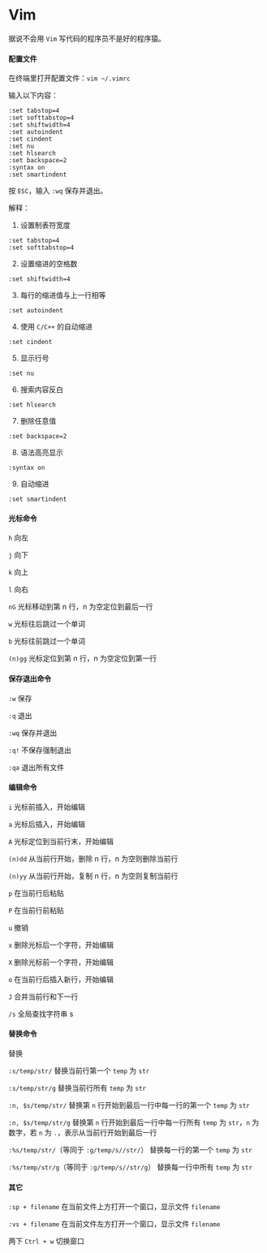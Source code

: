 # Vim

据说不会用 `Vim` 写代码的程序员不是好的程序猿。

#### 配置文件
在终端里打开配置文件：`vim ~/.vimrc`

输入以下内容：
```
:set tabstop=4
:set softtabstop=4
:set shiftwidth=4
:set autoindent
:set cindent
:set nu
:set hlsearch
:set backspace=2
:syntax on
:set smartindent
```
按 `ESC`，输入 `:wq` 保存并退出。

解释：
1. 设置制表符宽度
```
:set tabstop=4
:set softtabstop=4
```
2. 设置缩进的空格数
```
:set shiftwidth=4
```
3. 每行的缩进值与上一行相等
```
:set autoindent
```
4. 使用 `C/C++` 的自动缩进
```
:set cindent
```
5. 显示行号
```
:set nu
```
6. 搜索内容反白
```
:set hlsearch
```
7. 删除任意值
```
:set backspace=2
```
8. 语法高亮显示
```
:syntax on
```
9. 自动缩进
```
:set smartindent
```

#### 光标命令
`h` 向左

`j` 向下

`k` 向上

`l` 向右

`nG` 光标移动到第 n 行，n 为空定位到最后一行

`w` 光标往后跳过一个单词

`b` 光标往前跳过一个单词

`(n)gg` 光标定位到第 n 行，n 为空定位到第一行

#### 保存退出命令
`:w` 保存

`:q` 退出

`:wq` 保存并退出

`:q!` 不保存强制退出

`:qa` 退出所有文件

#### 编辑命令
`i` 光标前插入，开始编辑

`a` 光标后插入，开始编辑

`A` 光标定位到当前行末，开始编辑

`(n)dd` 从当前行开始，删除 n 行，n 为空则删除当前行

`(n)yy` 从当前行开始，复制 n 行，n 为空则复制当前行

`p` 在当前行后粘贴

`P` 在当前行前粘贴

`u` 撤销

`x` 删除光标后一个字符，开始编辑

`X` 删除光标前一个字符，开始编辑

`o` 在当前行后插入新行，开始编辑

`J` 合并当前行和下一行

`/s` 全局查找字符串 s

#### 替换命令

替换

`:s/temp/str/` 替换当前行第一个 `temp` 为 `str`

`:s/temp/str/g` 替换当前行所有 `temp` 为 `str`

`:n, $s/temp/str/` 替换第 `n` 行开始到最后一行中每一行的第一个 `temp` 为 `str`

`:n, $s/temp/str/g` 替换第 `n` 行开始到最后一行中每一行所有 `temp` 为 `str`，`n` 为数字，若 `n` 为 `.`，表示从当前行开始到最后一行

`:%s/temp/str/`（等同于 `:g/temp/s//str/`） 替换每一行的第一个 `temp` 为 `str`

`:%s/temp/str/g`（等同于 `:g/temp/s//str/g`） 替换每一行中所有 `temp` 为 `str`

#### 其它

`:sp + filename` 在当前文件上方打开一个窗口，显示文件 `filename`

`:vs + filename` 在当前文件左方打开一个窗口，显示文件 `filename`

两下 `Ctrl + w` 切换窗口
